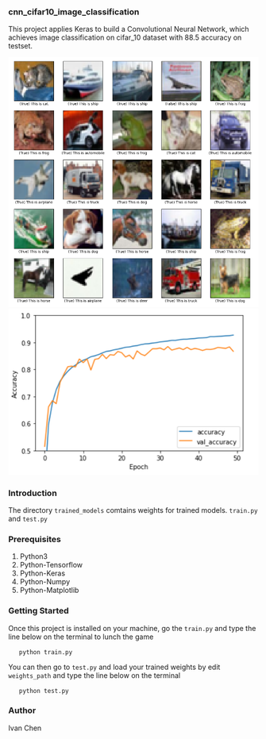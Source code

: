 ### cnn_cifar10_image_classification ###
This project applies Keras to build a Convolutional Neural Network, which achieves image classification on cifar_10 dataset with 88.5 accuracy on testset.

![Image](screen_shots/example_1.jpg)
![Image](screen_shots/example_2.jpg)
### Introduction ###
The directory ```trained_models``` comtains weights for trained models.
```train.py```  and  ```test.py```
### Prerequisites ###
1. Python3
2. Python-Tensorflow
3. Python-Keras
4. Python-Numpy
5. Python-Matplotlib
### Getting Started ###
Once this project is installed on your machine, go the ```train.py``` and type the line below on the terminal to lunch the game

       python train.py 
You can then go to ```test.py``` and load your trained weights by edit ```weights_path``` and type the line below on the terminal

       python test.py
### Author ###
Ivan Chen
 
